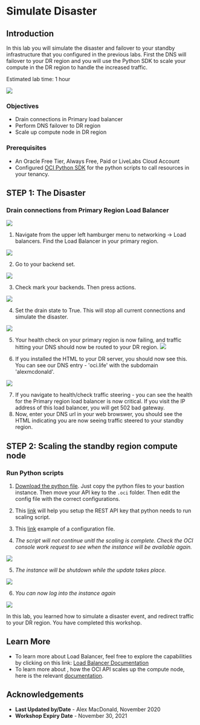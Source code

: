 # Simulate Disaster

## Introduction

In this lab you will simulate the disaster and failover to your standby infrastructure that you configured in the previous labs. First the DNS will failover to your DR region and you will use the Python SDK to scale your compute in the DR region to handle the increased traffic. 

Estimated lab time: 1 hour

![](./images/1.png " ")

### Objectives
- Drain connections in Primary load balancer
- Perform DNS failover to DR region
- Scale up compute node in DR region

### Prerequisites

* An Oracle Free Tier, Always Free, Paid or LiveLabs Cloud Account
* Configured [OCI Python SDK](https://oracle-cloud-infrastructure-python-sdk.readthedocs.io/en/latest/installation.html) for the python scripts to call resources in your tenancy.

## **STEP 1:** The Disaster

### Drain connections from Primary Region Load Balancer

![](./images/2.png)

1. Navigate from the upper left hamburger menu to networking -> Load balancers. Find the Load Balancer in your primary region.

  ![](./images/3.png)

2. Go to your backend set. 

  ![](./images/4.png)

3. Check mark your backends. Then press actions.

  ![](./images/5.png)

4. Set the drain state to True. This will stop all current connections and simulate the disaster. 

  ![](./images/6.png)

5. Your health check on your primary region is now failing, and traffic hitting your DNS should now be routed to your DR region. 
  ![](./images/7.png)

6. If you installed the HTML to your DR server, you should now see this. You can see our DNS entry - 'oci.life' with the subdomain 'alexmcdonald'.

  ![](./images/8.png)

7. If you navigate to health/check traffic steering - you can see the health for the Primary region load balancer is now critical. If you visit the IP address of this load balancer, you will get 502 bad gateway. 
8. Now, enter your DNS url in your web browswer, you should see the HTML indicating you are now seeing traffic steered to your standby region. 

## **STEP 2:** Scaling the standby region compute node

### Run Python scripts

1. [Download the python file](https://objectstorage.us-ashburn-1.oraclecloud.com/p/G6awE8OJP3I-iGTkvqAanLt8Die91JHGt9fTNT4c5XM2da98QEkYIPmZuBLnfLcZ/n/c4u04/b/data-management-library-files/o/Labapi.py). Just copy the python files to your bastion instance. Then move your API key to the `.oci` folder. Then edit the config file with the correct configurations.

2. This [link](https://docs.cloud.oracle.com/en-us/iaas/Content/API/Concepts/apisigningkey.htm#Required_Keys_and_OCIDs) will help you setup the REST API key that python needs to run scaling script.

3. This [link](https://docs.cloud.oracle.com/en-us/iaas/Content/API/Concepts/sdkconfig.htm) example of a configuration file.

4. *The script will not continue unitl the scaling is complete. Check the OCI console work request to see when the instance will be available again.*

  ![](./images/9.PNG)

5. *The instance will be shutdown while the update takes place.*

  ![](./images/10.PNG)

6. *You can now log into the instance again*

  ![](./images/11.PNG)

In this lab, you learned how to simulate a disaster event, and redirect traffic to your DR region. You have completed this workshop.

## Learn More

-   To learn more about Load Balancer, feel free to explore the capabilities by clicking on this link: [Load Balancer Documentation](https://docs.cloud.oracle.com/en-us/iaas/Content/Balance/Concepts/balanceoverview.htm)
-   To learn more about , how the OCI API scales up the compute node, here is the relevant [documentation](https://docs.cloud.oracle.com/en-us/iaas/api/#/en/iaas/20160918/datatypes/UpdateInstanceDetails).

## Acknowledgements
- **Last Updated by/Date** - Alex MacDonald, November 2020
- **Workshop Expiry Date** - November 30, 2021


